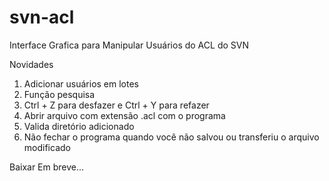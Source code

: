 # svn-acl
Interface Grafica para Manipular Usuários do ACL do SVN

Novidades
 1. Adicionar usuários em lotes
 2. Função pesquisa
 4. Ctrl + Z para desfazer e Ctrl + Y para refazer
 5. Abrir arquivo com extensão .acl com o programa
 6. Valida diretório adicionado
 7. Não fechar o programa quando você não salvou ou transferiu o arquivo modificado
 
Baixar Em breve...
